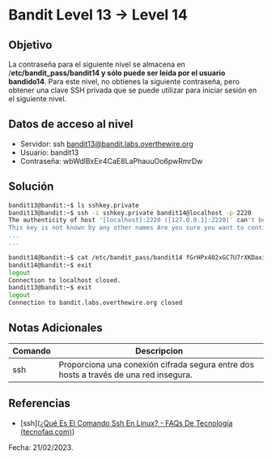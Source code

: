 # Bandit Level 13 → Level 14

## Objetivo
La contraseña para el siguiente nivel se almacena en /**etc/bandit_pass/bandit14 y sólo puede ser leída por el usuario bandido14**. Para este nivel, no obtienes la siguiente contraseña, pero obtener una clave SSH privada que se puede utilizar para iniciar sesión en el siguiente nivel.

## Datos de acceso al nivel
* Servidor: ssh bandit13@bandit.labs.overthewire.org
* Usuario: bandit13
* Contraseña: wbWdlBxEir4CaE8LaPhauuOo6pwRmrDw

## Solución
``` bash 
bandit13@bandit:~$ ls sshkey.private 
bandit13@bandit:~$ ssh -i sshkey.private bandit14@localhost -p 2220 
The authenticity of host '[localhost]:2220 ([127.0.0.1]:2220)' can't be established. ED25519 key fingerprint is SHA256:C2ihUBV7ihnV1wUXRb4RrEcLfXC5CXlhmAAM/urerLY. 
This key is not known by any other names Are you sure you want to continue connecting (yes/no/[fingerprint])? Yes
... 
...  
```
``` bash
bandit14@bandit:~$ cat /etc/bandit_pass/bandit14 fGrHPx402xGC7U7rXKDaxiWFTOiF0ENq 
bandit14@bandit:~$ exit 
logout 
Connection to localhost closed. 
bandit13@bandit:~$ exit 
logout 
Connection to bandit.labs.overthewire.org closed
```

## Notas Adicionales

|Comando | Descripcion |
|-----|-------|
| ssh | Proporciona una conexión cifrada segura entre dos hosts a través de una red insegura. |

## Referencias
* [ssh]([¿Qué Es El Comando Ssh En Linux? - FAQs De Tecnología (tecnofaq.com)](https://tecnofaq.com/que-es-el-comando-ssh-en-linux/#:~:text=Comando%20SSH%20en%20Linux%20El%20comando%20ssh%20proporciona,transferencias%20de%20archivos%20y%20para%20canalizar%20otras%20aplicaciones.))

Fecha: 21/02/2023.